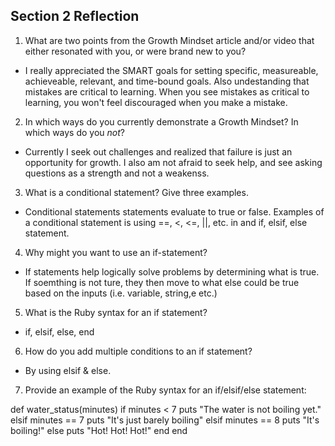 ## Section 2 Reflection

1. What are two points from the Growth Mindset article and/or video that either resonated with you, or were brand new to you?

- I really appreciated the SMART goals for setting specific, measureable, achieveable, relevant, and time-bound goals. Also undestanding that mistakes are critical to learning. When you see mistakes as critical to learning, you won't feel discouraged when you make a mistake.

2. In which ways do you currently demonstrate a Growth Mindset? In which ways do you _not_?

- Currently I seek out challenges and realized that failure is just an opportunity for growth. I also am not afraid to seek help, and see asking questions as a strength and not a weakenss.
3. What is a conditional statement? Give three examples.

- Conditional statements statements evaluate to true or false. Examples of a conditional statement is using ==, <, <=, ||, etc. in and if, elsif, else statement.

4. Why might you want to use an if-statement?

- If statements help logically solve problems by determining what is true. If soemthing is not ture, they then move to what else could be true based on the inputs (i.e. variable, string,e etc.)

5. What is the Ruby syntax for an if statement?

- if, elsif, else, end

6. How do you add multiple conditions to an if statement?

- By using elsif & else.

7. Provide an example of the Ruby syntax for an if/elsif/else statement:

def water_status(minutes)
if minutes < 7
  puts "The water is not boiling yet."
elsif minutes == 7
  puts "It's just barely boiling"
elsif minutes == 8
  puts "It's boiling!"
else
  puts "Hot! Hot! Hot!"
end
end
